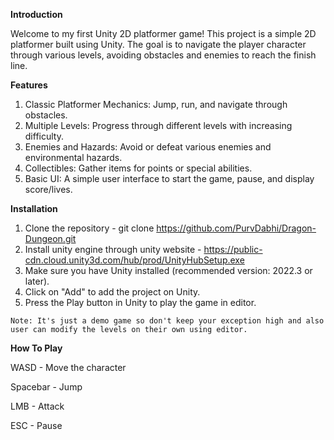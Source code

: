 **Introduction**

Welcome to my first Unity 2D platformer game! This project is a simple 2D platformer built using Unity. The goal is to navigate the player character through various levels, avoiding obstacles and enemies to reach the finish line.

**Features**

1. Classic Platformer Mechanics: Jump, run, and navigate through obstacles.
2. Multiple Levels: Progress through different levels with increasing difficulty.
3. Enemies and Hazards: Avoid or defeat various enemies and environmental hazards.
4. Collectibles: Gather items for points or special abilities.
5. Basic UI: A simple user interface to start the game, pause, and display score/lives.

**Installation**

1. Clone the repository - git clone https://github.com/PurvDabhi/Dragon-Dungeon.git
2. Install unity engine through unity website - https://public-cdn.cloud.unity3d.com/hub/prod/UnityHubSetup.exe
3. Make sure you have Unity installed (recommended version: 2022.3 or later).
4. Click on "Add" to add the project on Unity.
5. Press the Play button in Unity to play the game in editor.


`Note: It's just a demo game so don't keep your exception high and also user can modify the levels on their own using editor.`


**How To Play**

WASD - Move the character

Spacebar - Jump

LMB - Attack

ESC - Pause
